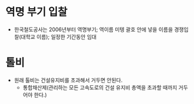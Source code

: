 # 역명 부기 입찰
* 한국철도공사는 2006년부터 역명부기; 역이름 미텡 괄호 안에 넣을 이름을 경쟁입찰(대학교 이름); 일정한 기간동안 임대

# 톨비
* 원래 톨비는 건설유지비를 초과해서 거두면 안된다.
	* 통합채산제(관리하는 모든 고속도로의 건설 유지비 총액을 초과할 때까지 거두어야 한다.)